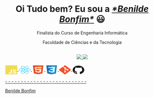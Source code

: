 <div>
  <h1 align="center">Oi Tudo bem? Eu sou a <a href="https://www.linkedin.com/in/benilde-bonfim-750526234/"><i> *Benilde Bonfim*</i></a> 😃️</h1>	
    <p align="center">Finalista do Curso de Engenharia Informática</p>
	<p align="center">Faculdade de Ciências e da Tecnologia</p> 
   
	
<br>
	<div align="center">
  <a href="https://github.com/benildebonfim">
  <img height="180em" src="https://github-readme-stats.vercel.app/api?username=benildebonfim&show_icons=true&theme=onedark&include_all_commits=true&count_private=true"/>
  <img height="180em" src="https://github-readme-stats.vercel.app/api/top-langs/?username=benildebonfim&layout=compact&langs_count=7&theme=onedark"/>
</div>
<div style="display: inline_block"><br>
  <img align="center" alt="Js" height="30" width="40" src="https://raw.githubusercontent.com/devicons/devicon/master/icons/javascript/javascript-plain.svg">
  <img align="center" alt="React" height="30" width="40" src="https://raw.githubusercontent.com/devicons/devicon/master/icons/react/react-original.svg">
  <img align="center" alt="HTML" height="30" width="40" src="https://raw.githubusercontent.com/devicons/devicon/master/icons/html5/html5-original.svg">
  <img align="center" alt="CSS" height="30" width="40" src="https://raw.githubusercontent.com/devicons/devicon/master/icons/css3/css3-original.svg">
  <img align="center" alt="git" height="30" width="40" src="https://raw.githubusercontent.com/devicons/devicon/master/icons/git/git-original.svg">
 
  <img align="center" alt="github" height="30" width="40" src="https://raw.githubusercontent.com/devicons/devicon/master/icons/github/github-original.svg"> 
 
</div>

  <p> - - - - - - - - - - - - - - - - - - - - -  - - -  - -</p>
 Benilde  Bonfim
 
 
 

		
